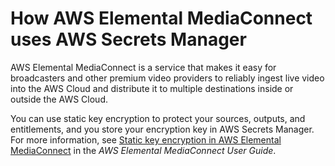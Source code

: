 # How AWS Elemental MediaConnect uses AWS Secrets Manager<a name="integrating_how-services-use-secrets_EMXlong"></a>

AWS Elemental MediaConnect is a service that makes it easy for broadcasters and other premium video providers to reliably ingest live video into the AWS Cloud and distribute it to multiple destinations inside or outside the AWS Cloud\. 

You can use static key encryption to protect your sources, outputs, and entitlements, and you store your encryption key in AWS Secrets Manager\. For more information, see [Static key encryption in AWS Elemental MediaConnect](https://docs.aws.amazon.com/mediaconnect/latest/ug/encryption-static-key.html) in the *AWS Elemental MediaConnect User Guide*\.